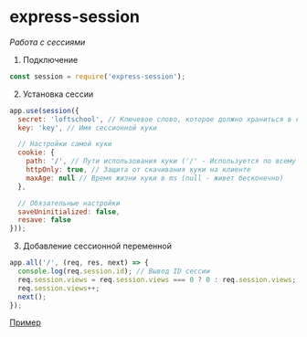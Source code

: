 # express-session

*Работа с сессиями*

1. Подключение

```javascript
const session = require('express-session');
```

2. Установка сессии

```javascript
app.use(session({
  secret: 'loftschool', // Ключевое слово, которое должно храниться в конфигурационном файле (Секретное слово для шифрования)
  key: 'key', // Имя сессионной куки

  // Настройки самой куки
  cookie: {
    path: '/', // Пути использования куки ('/' - Используется по всему сайту/домену)
    httpOnly: true, // Защита от скачивания куки на клиенте
    maxAge: null // Время жизни куки в ms (null - живет бесконечно)
  },

  // Обязательные настройки
  saveUninitialized: false,
  resave: false
}));
```

3. Добавление сессионной переменной

```javascript
app.all('/', (req, res, next) => {
  console.log(req.session.id); // Вывод ID сессии
  req.session.views = req.session.views === 0 ? 0 : req.session.views; // Добавление новой сессионной переменной
  req.session.views++;
  next();
});
```

[Пример](./examples/session/)